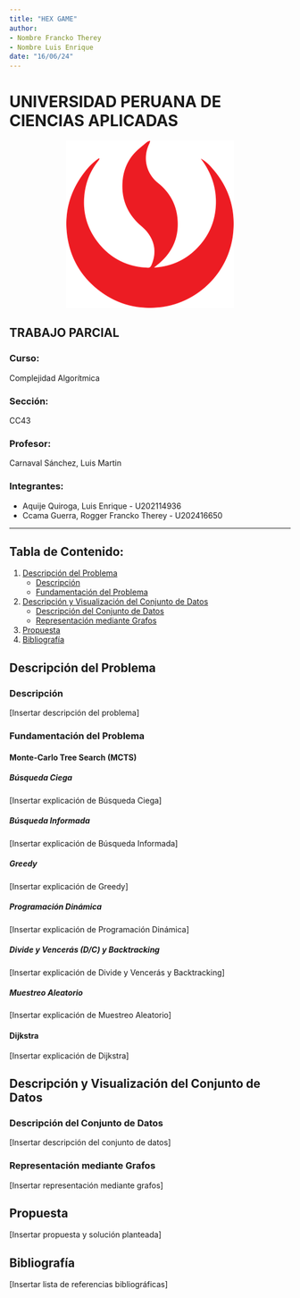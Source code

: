 ```yaml
---
title: "HEX GAME"
author: 
- Nombre Francko Therey
- Nombre Luis Enrique
date: "16/06/24"
---
```


# UNIVERSIDAD PERUANA DE CIENCIAS APLICADAS
<div align="center">
  <img src="images/upc-logo.png" alt="UNIVERSIDAD PERUANA DE CIENCIAS APLICADAS">
</div>

## TRABAJO PARCIAL

### Curso: 
Complejidad Algorítmica

### Sección:
CC43  

### Profesor:
Carnaval Sánchez, Luis Martin

### Integrantes:
- Aquije Quiroga, Luis Enrique - U202114936
- Ccama Guerra, Rogger Francko Therey - U202416650  
---

## Tabla de Contenido:
1. [Descripción del Problema](#descripción-del-problema)
    - [Descripción](#descripción)
    - [Fundamentación del Problema](#fundamentación-del-problema)
2. [Descripción y Visualización del Conjunto de Datos](#descripción-y-visualización-del-conjunto-de-datos)
    - [Descripción del Conjunto de Datos](#descripción-del-conjunto-de-datos)
    - [Representación mediante Grafos](#representación-mediante-grafos)
3. [Propuesta](#propuesta)
4. [Bibliografía](#bibliografía)

## Descripción del Problema
### Descripción
[Insertar descripción del problema]

### Fundamentación del Problema
#### Monte-Carlo Tree Search (MCTS)
##### Búsqueda Ciega
[Insertar explicación de Búsqueda Ciega]

##### Búsqueda Informada
[Insertar explicación de Búsqueda Informada]

##### Greedy
[Insertar explicación de Greedy]

##### Programación Dinámica
[Insertar explicación de Programación Dinámica]

##### Divide y Vencerás (D/C) y Backtracking
[Insertar explicación de Divide y Vencerás y Backtracking]

##### Muestreo Aleatorio
[Insertar explicación de Muestreo Aleatorio]

#### Dijkstra
[Insertar explicación de Dijkstra]

## Descripción y Visualización del Conjunto de Datos
### Descripción del Conjunto de Datos
[Insertar descripción del conjunto de datos]

### Representación mediante Grafos
[Insertar representación mediante grafos]

## Propuesta
[Insertar propuesta y solución planteada]

## Bibliografía
[Insertar lista de referencias bibliográficas]